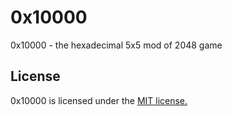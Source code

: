 # 0x10000

0x10000 - the hexadecimal 5x5 mod of 2048 game

## License
0x10000 is licensed under the [MIT license.](https://github.com/moodpulse/0x10000/blob/master/LICENSE)
